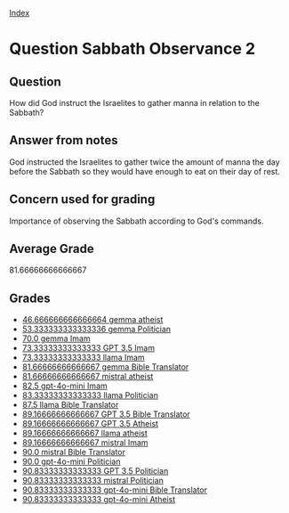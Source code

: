
[Index](../../index.md)
# Question Sabbath Observance 2
## Question
How did God instruct the Israelites to gather manna in relation to the Sabbath?

## Answer from notes
God instructed the Israelites to gather twice the amount of manna the day before the Sabbath so they would have enough to eat on their day of rest.

## Concern used for grading
Importance of observing the Sabbath according to God's commands.

## Average Grade
81.66666666666667

## Grades
 * [46.666666666666664 gemma atheist](../answers/gemma_atheist/Sabbath_Observance_2.md)
 * [53.333333333333336 gemma Politician](../answers/gemma_Politician/Sabbath_Observance_2.md)
 * [70.0 gemma Imam](../answers/gemma_Imam/Sabbath_Observance_2.md)
 * [73.33333333333333 GPT 3.5 Imam](../answers/GPT_3.5_Imam/Sabbath_Observance_2.md)
 * [73.33333333333333 llama Imam](../answers/llama_Imam/Sabbath_Observance_2.md)
 * [81.66666666666667 gemma Bible Translator](../answers/gemma_Bible_Translator/Sabbath_Observance_2.md)
 * [81.66666666666667 mistral atheist](../answers/mistral_atheist/Sabbath_Observance_2.md)
 * [82.5 gpt-4o-mini Imam](../answers/gpt-4o-mini_Imam/Sabbath_Observance_2.md)
 * [83.33333333333333 llama Politician](../answers/llama_Politician/Sabbath_Observance_2.md)
 * [87.5 llama Bible Translator](../answers/llama_Bible_Translator/Sabbath_Observance_2.md)
 * [89.16666666666667 GPT 3.5 Bible Translator](../answers/GPT_3.5_Bible_Translator/Sabbath_Observance_2.md)
 * [89.16666666666667 GPT 3.5 Atheist](../answers/GPT_3.5_Atheist/Sabbath_Observance_2.md)
 * [89.16666666666667 llama atheist](../answers/llama_atheist/Sabbath_Observance_2.md)
 * [89.16666666666667 mistral Imam](../answers/mistral_Imam/Sabbath_Observance_2.md)
 * [90.0 mistral Bible Translator](../answers/mistral_Bible_Translator/Sabbath_Observance_2.md)
 * [90.0 gpt-4o-mini Politician](../answers/gpt-4o-mini_Politician/Sabbath_Observance_2.md)
 * [90.83333333333333 GPT 3.5 Politician](../answers/GPT_3.5_Politician/Sabbath_Observance_2.md)
 * [90.83333333333333 mistral Politician](../answers/mistral_Politician/Sabbath_Observance_2.md)
 * [90.83333333333333 gpt-4o-mini Bible Translator](../answers/gpt-4o-mini_Bible_Translator/Sabbath_Observance_2.md)
 * [90.83333333333333 gpt-4o-mini Atheist](../answers/gpt-4o-mini_Atheist/Sabbath_Observance_2.md)

